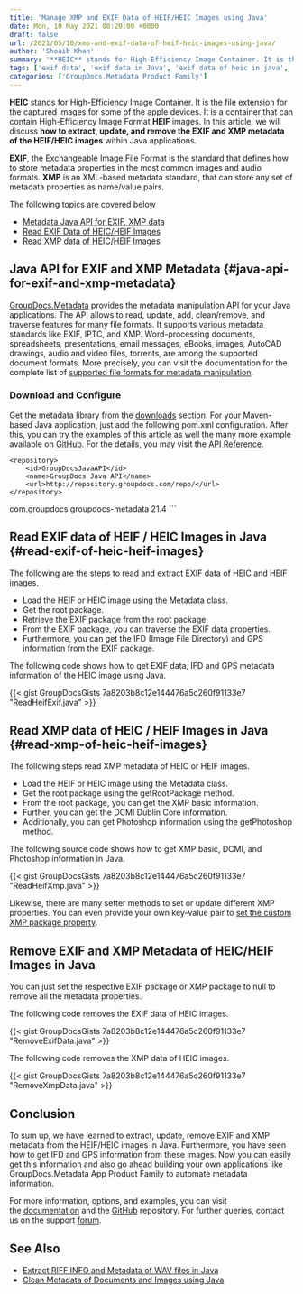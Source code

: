 ```yaml
---
title: 'Manage XMP and EXIF Data of HEIF/HEIC Images using Java'
date: Mon, 10 May 2021 08:20:00 +0000
draft: false
url: /2021/05/10/xmp-and-exif-data-of-heif-heic-images-using-java/
author: 'Shoaib Khan'
summary: '**HEIC** stands for High-Efficiency Image Container. It is the file extension for the captured images for some of the apple devices. It is a container that can contain High-Efficiency Image Format **HEIF** images. In this article, we will discuss **how to extract, update, and remove the EXIF and XMP metadata of the HEIF/HEIC images** within Java applications.'
tags: ['exif data', 'exif data in Java', 'exif data of heic in java', 'XMP data in Java', 'xmp data of heic in java', 'XMP metadata']
categories: ['GroupDocs.Metadata Product Family']
---
```


**HEIC** stands for High-Efficiency Image Container. It is the file extension for the captured images for some of the apple devices. It is a container that can contain High-Efficiency Image Format **HEIF** images. In this article, we will discuss **how to extract, update, and remove the EXIF and XMP metadata of the HEIF/HEIC images** within Java applications.

**EXIF**, the Exchangeable Image File Format is the standard that defines how to store metadata properties in the most common images and audio formats. **XMP** is an XML-based metadata standard, that can store any set of metadata properties as name/value pairs.

The following topics are covered below

*   [Metadata Java API for EXIF, XMP data](#java-api-for-exif-and-xmp-metadata)
*   [Read EXIF Data of HEIC/HEIF Images](#read-exif-of-heic-heif-images)
*   [Read XMP data of HEIC/HEIF Images](#read-xmp-of-heic-heif-images)

## Java API for EXIF and XMP Metadata {#java-api-for-exif-and-xmp-metadata}

[GroupDocs.Metadata](https://products.groupdocs.com/metadata) provides the metadata manipulation API for your Java applications. The API allows to read, update, add, clean/remove, and traverse features for many file formats. It supports various metadata standards like EXIF, IPTC, and XMP. Word-processing documents, spreadsheets, presentations, email messages, eBooks, images, AutoCAD drawings, audio and video files, torrents, are among the supported document formats. More precisely, you can visit the documentation for the complete list of [supported file formats for metadata manipulation](https://docs.groupdocs.com/metadata/java/supported-document-formats/).

### Download and Configure

Get the metadata library from the [downloads](https://downloads.groupdocs.com/metadata/java) section. For your Maven-based Java application, just add the following pom.xml configuration. After this, you can try the examples of this article as well the many more example available on [GitHub](https://github.com/groupdocs-metadata). For the details, you may visit the [API Reference](https://apireference.groupdocs.com/metadata/java).

```
<repository>
	<id>GroupDocsJavaAPI</id>
	<name>GroupDocs Java API</name>
	<url>http://repository.groupdocs.com/repo/</url>
</repository>
``````
<dependency>
        <groupId>com.groupdocs</groupId>
        <artifactId>groupdocs-metadata</artifactId>
        <version>21.4</version> 
</dependency>
```

## Read EXIF data of HEIF / HEIC Images in Java {#read-exif-of-heic-heif-images}

The following are the steps to read and extract EXIF data of HEIC and HEIF images.

*   Load the HEIF or HEIC image using the Metadata class.
*   Get the root package.
*   Retrieve the EXIF package from the root package.
*   From the EXIF package, you can traverse the EXIF data properties.
*   Furthermore, you can get the IFD (Image File Directory) and GPS information from the EXIF package.

The following code shows how to get EXIF data, IFD and GPS metadata information of the HEIC image using Java.

{{< gist GroupDocsGists 7a8203b8c12e144476a5c260f91133e7 "ReadHeifExif.java" >}}

## Read XMP data of HEIC / HEIF Images in Java {#read-xmp-of-heic-heif-images}

The following steps read XMP metadata of HEIC or HEIF images.

*   Load the HEIF or HEIC image using the Metadata class.
*   Get the root package using the getRootPackage method.
*   From the root package, you can get the XMP basic information.
*   Further, you can get the DCMI Dublin Core information.
*   Additionally, you can get Photoshop information using the getPhotoshop method.

The following source code shows how to get XMP basic, DCMI, and Photoshop information in Java.

{{< gist GroupDocsGists 7a8203b8c12e144476a5c260f91133e7 "ReadHeifXmp.java" >}}

Likewise, there are many setter methods to set or update different XMP properties. You can even provide your own key-value pair to [set the custom XMP package property](https://docs.groupdocs.com/metadata/java/working-with-xmp-metadata/).

## Remove EXIF and XMP Metadata of HEIC/HEIF Images in Java

You can just set the respective EXIF package or XMP package to null to remove all the metadata properties.

The following code removes the EXIF data of HEIC images.

{{< gist GroupDocsGists 7a8203b8c12e144476a5c260f91133e7 "RemoveExifData.java" >}}

The following code removes the XMP data of HEIC images.

{{< gist GroupDocsGists 7a8203b8c12e144476a5c260f91133e7 "RemoveXmpData.java" >}}

## Conclusion

To sum up, we have learned to extract, update, remove EXIF and XMP metadata from the HEIF/HEIC images in Java. Furthermore, you have seen how to get IFD and GPS information from these images. Now you can easily get this information and also go ahead building your own applications like GroupDocs.Metadata App Product Family to automate metadata information.

For more information, options, and examples, you can visit the [documentation](https://docs.groupdocs.com/metadata/) and the [GitHub](https://github.com/groupdocs-metadata) repository. For further queries, contact us on the support [forum](https://forum.groupdocs.com/).

## See Also

*   [Extract RIFF INFO and Metadata of WAV files in Java](https://blog.groupdocs.com/2021/03/22/extract-riff-info-and-metadata-of-wav-files-in-java/)
*   [Clean Metadata of Documents and Images using Java](https://blog.groupdocs.com/2020/12/17/remove-metadata-from-documents-and-images-using-java/)




